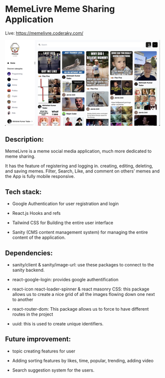 # MemeLivre Meme Sharing Application
Live: https://memelivre.coderaky.com/

![Memelivre](meme.jpeg)


## Description:

MemeLivre is a meme social media application, much more dedicated to meme sharing.

It has the feature of registering and logging in. creating, editing, deleting, and saving memes. Filter, Search, Like, and comment on others’ memes and the App is fully mobile responsive.

## Tech stack:

- Google Authentication for user registration and login

- React.js Hooks and refs 

- Tailwind CSS for Building the entire user interface

- Sanity (CMS content management system) for managing the entire content of the application.

## Dependencies:

- sanity/client & sanity/image-url: use these packages to connect to the sanity backend.

- react-google-login: provides google authentification

- react-icon react-loader-spinner & react masonry CSS: this package allows us to create a nice grid of all the images flowing down one next to another 

- react-router-dom: This package allows us to force to have different routes in the project

- uuid: this is used to create unique identifiers.

## Future improvement:

- topic creating features for user

- Adding sorting features by likes, time, popular, trending, adding video

- Search suggestion system for the users.
